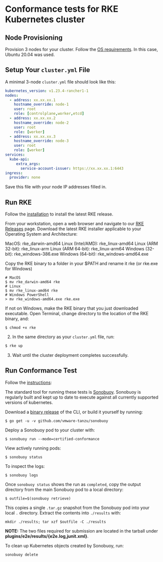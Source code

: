 # Conformance tests for RKE Kubernetes cluster

## Node Provisioning
Provision 3 nodes for your cluster. Follow the [OS requirements](https://rancher.com/docs/rke/latest/en/os/). In this case, Ubuntu 20.04 was used.

## Setup Your `cluster.yml` File

A minimal 3-node `cluster.yml` file should look like this:
```yaml
kubernetes_version: v1.23.4-rancher1-1
nodes:
  - address: xx.xx.xx.1
    hostname_override: node-1
    user: root
    role: [controlplane,worker,etcd]
  - address: xx.xx.xx.2
    hostname_override: node-2
    user: root
    role: [worker]
  - address: xx.xx.xx.3
    hostname_override: node-3
    user: root
    role: [worker]
services:
  kube-api:
     extra_args:
       service-account-issuer: https://xx.xx.xx.1:6443
ingress:
  provider: none
```

Save this file with your node IP addresses filled in.

## Run RKE
Follow the [installation](https://rancher.com/docs/rke/latest/en/installation/) to install the latest RKE release.

From your workstation, open a web browser and navigate to our [RKE Releases](https://github.com/rancher/rke/releases) page. Download the latest RKE installer applicable to your Operating System and Architecture:

MacOS: rke_darwin-amd64
Linux (Intel/AMD): rke_linux-amd64
Linux (ARM 32-bit): rke_linux-arm
Linux (ARM 64-bit): rke_linux-arm64
Windows (32-bit): rke_windows-386.exe
Windows (64-bit): rke_windows-amd64.exe

Copy the RKE binary to a folder in your $PATH and rename it rke (or rke.exe for Windows)

```
# MacOS
$ mv rke_darwin-amd64 rke
# Linux
$ mv rke_linux-amd64 rke
# Windows PowerShell
> mv rke_windows-amd64.exe rke.exe
```
If not on Windows, make the RKE binary that you just downloaded executable. Open Terminal, change directory to the location of the RKE binary, and:
```
$ chmod +x rke
```
2. In the same directory as your `cluster.yml` file, run:
```bash
$ rke up
```
3. Wait until the cluster deployment completes successfully.

## Run Conformance Test

Follow the [instructions](https://github.com/cncf/k8s-conformance/blob/master/instructions.md):

The standard tool for running these tests is
[Sonobuoy](https://github.com/vmware-tanzu/sonobuoy).  Sonobuoy is
regularly built and kept up to date to execute against all
currently supported versions of kubernetes.

Download a [binary release](https://github.com/vmware-tanzu/sonobuoy/releases) of the CLI, or build it yourself by running:

```
$ go get -u -v github.com/vmware-tanzu/sonobuoy
```

Deploy a Sonobuoy pod to your cluster with:

```
$ sonobuoy run --mode=certified-conformance
```

View actively running pods:

```
$ sonobuoy status
```

To inspect the logs:

```
$ sonobuoy logs
```

Once `sonobuoy status` shows the run as `completed`, copy the output directory from the main Sonobuoy pod to a local directory:

```
$ outfile=$(sonobuoy retrieve)
```

This copies a single `.tar.gz` snapshot from the Sonobuoy pod into your local
`.` directory. Extract the contents into `./results` with:

```
mkdir ./results; tar xzf $outfile -C ./results
```

**NOTE:** The two files required for submission are located in the tarball under **plugins/e2e/results/{e2e.log,junit.xml}**.

To clean up Kubernetes objects created by Sonobuoy, run:

```
sonobuoy delete
```
